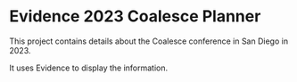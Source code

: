 # Evidence 2023 Coalesce Planner

This project contains details about the Coalesce conference in San Diego in 2023.

It uses Evidence to display the information.